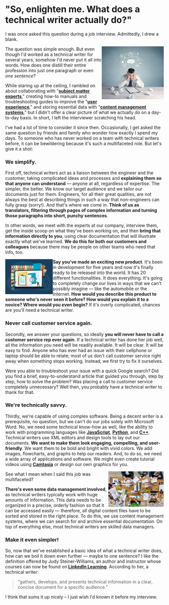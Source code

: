 # "So, enlighten me. What does a technical writer actually do?"

I was once asked this question during a job interview. Admittedly, I drew a blank.

<img src="https://github.com/SASutherland/TechnicalWriter/blob/master/Confused.PNG" alt="A man at his desk looking confused" height="45%" width="39%" align="right">

The question was simple enough. But even though I'd worked as a technical writer for several years, somehow I'd never put it all into words. How does one distill their entire profession into just one paragraph or even _one sentence_?

While staring up at the ceiling, I rambled on about collaborating with "[**subject matter experts**](https://trainingindustry.com/glossary/subject-matter-expert-sme/)," creating how-to manuals and troubleshooting guides to improve the "[**user experience**](https://en.wikipedia.org/wiki/User_experience)," and storing essential data with "[**content management systems**](https://searchcontentmanagement.techtarget.com/definition/content-management-system-CMS)," but I didn't offer a clear picture of what we actually do on a day-to-day basis. In short, I left the interviewer scratching his head.

I've had a lot of time to consider it since then. Occasionally, I get asked the same question by friends and family who wonder how exactly I spend my days. To someone who has never worked on a team with technical writers before, it can be bewildering because it's such a multifaceted role. But let's give it a shot:

### We simplify.

First off, technical writers act as a liaison between the engineer and the customer, taking complicated ideas and processes and **explaining them so that anyone can understand** — anyone at all, regardless of expertise. The simpler, the better. We know our target audience and we tailor our documents just for them. Engineers, for all their great qualities, are not always the best at describing things in such a way that non-engineers can fully grasp (sorry!). And that's where we come in. **Think of us as translators, filtering through pages of complex information and turning those paragraphs into short, punchy sentences**.

In other words, we meet with the experts at our company, interview them, get the inside scoop on what they've been working on, and then **bring that information directly to you**, using clear documentation that will illustrate exactly what we've learned. **We do this for both our customers and colleagues** because there may be people on other teams who need that info, too.

<img src="https://github.com/SASutherland/TechnicalWriter/blob/master/Documenting.PNG" alt="A drawing of people looking at colorful documentation" height="30%" width="30%" align="left">

**Say you've made an exciting new product**. It's been in development for five years and now it's finally ready to be released into the world. It has 20 different functionalities. It does everything. It's going to completely change our lives in ways that we can't possibly imagine — like the automobile or the Internet. **How would you describe this product to someone who's never seen it before? How would you explain it to a novice? Where would you even begin?** If it's overly complicated, chances are you'll need a technical writer. 

### Never call customer service again.

Secondly, we answer your questions, so ideally **you will never have to call a customer service rep ever again**. If a technical writer has done her job well, all the information you need will be readily available. It will be clear. It will be easy to find. Anyone who has ever had an issue with their cellphone or laptop should be able to relate; most of us don't call customer service right away when something stops working. Instead, we first try to fix it ourselves. 

Were you able to troubleshoot your issue with a quick Google search? Did you find a brief, easy-to-understand article that guided you through, step by step, how to solve the problem? Was placing a call to customer service completely unnecessary? Well then, you probably have a technical writer to thank for that.

### We're technically savvy.

Thirdly, we're capable of using complex software. Being a decent writer is a prerequisite, no question, but we can't do our jobs solely with Microsoft Word. No, we need some technical know-how as well, like the ability to work with programming languages like [**JavaScript**](https://www.w3schools.com/js/default.asp), [**Python**](https://www.python.org/), and [**C++**](https://en.wikipedia.org/wiki/C%2B%2B). Technical writers use XML editors and design tools to lay out our documents. **We want to make them look engaging, compelling, and user-friendly**. We want them to be bold and bright with vivid colors. We add images, flowcharts, and graphs to help our readers. And, to do so, we need a wide array of applications and software. We might even create tutorial videos using [**Camtasia**](https://en.wikipedia.org/wiki/Camtasia) or design our own graphics for you.

<img src="https://github.com/SASutherland/TechnicalWriter/blob/master/Cooperation.PNG"  alt="An overhead shot of people cooperating at an office table" height="35%" width="35%" align="right"></img>

See what I mean when I said this job was multifaceted?

**There's even some data management involved**, as technical writers typically work with huge amounts of information. This data needs to be organized in a precise, orderly fashion so that it can be accessed easily — therefore, all digital content files have to be sorted and stored in the right place. To do this, we use content management systems, where we can search for and archive essential documentation. On top of everything else, most technical writers are skilled data managers.

### Make it even simpler!

So, now that we've established a basic idea of what a technical writer does, how can we boil it down even further — maybe to one sentence? I like the definition offered by Judy Steiner-Williams, an author and instructor whose courses can now be found on [**LinkedIn Learning**](https://www.linkedin.com/learning/). According to her, a technical writer:

> "gathers, develops, and presents technical information in a clear, concise document for a specific audience."

I think that sums it up nicely – I just wish I'd known it before my interview.
